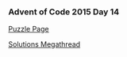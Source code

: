 ### Advent of Code 2015 Day 14

[Puzzle Page](https://adventofcode.com/2015/day/14)

[Solutions Megathread](https://www.reddit.com/r/adventofcode/comments/3wqtx2/day_14_solutions/)
